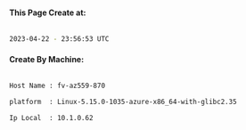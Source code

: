 
   
#### This Page Create at:

```bash

2023-04-22 - 23:56:53 UTC

```

#### Create By Machine:

```bash

Host Name : fv-az559-870

platform  : Linux-5.15.0-1035-azure-x86_64-with-glibc2.35

Ip Local  : 10.1.0.62

```

